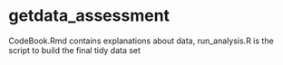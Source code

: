 getdata_assessment
==================

CodeBook.Rmd contains explanations about data,
run_analysis.R is the script to build the final tidy data set